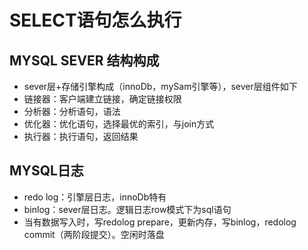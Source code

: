 # SELECT语句怎么执行

## MYSQL SEVER 结构构成
- sever层+存储引擎构成（innoDb，mySam引擎等），sever层组件如下
- 链接器：客户端建立链接，确定链接权限
- 分析器：分析语句，语法
- 优化器：优化语句，选择最优的索引，与join方式
- 执行器：执行语句，返回结果

## MYSQL日志
- redo log：引擎层日志，innoDb特有
- binlog：sever层日志。逻辑日志row模式下为sql语句
- 当有数据写入时，写redolog prepare，更新内存，写binlog，redolog commit（两阶段提交）。空闲时落盘